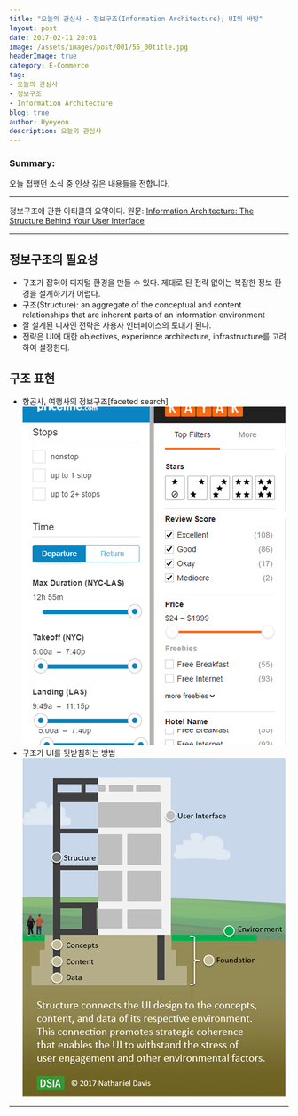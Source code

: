 ```yaml
---
title: "오늘의 관심사 - 정보구조(Information Architecture); UI의 바탕"
layout: post
date: 2017-02-11 20:01
image: /assets/images/post/001/55_00title.jpg
headerImage: true
category: E-Commerce
tag:
- 오늘의 관심사
- 정보구조
- Information Architecture
blog: true
author: Hyeyeon
description: 오늘의 관심사
---
```


### Summary:

오늘 접했던 소식 중 인상 깊은 내용들을 전합니다.

---

정보구조에 관한 아티클의 요약이다.
원문: [Information Architecture: The Structure Behind Your User Interface](http://www.uxmatters.com/mt/archives/2017/02/information-architecture-the-structure-behind-your-user-interface.php)

---

## 정보구조의 필요성

* 구조가 잡혀야 디지털 환경을 만들 수 있다. 제대로 된 전략 없이는 복잡한 정보 환경을 설계하기가 어렵다.
* 구조(Structure): an aggregate of the conceptual and content relationships that are inherent parts of an information environment
* 잘 설계된 디자인 전략은 사용자 인터페이스의 토대가 된다.
* 전략은 UI에 대한 objectives, experience architecture, infrastructure를 고려하여 설정한다.

## 구조 표현

* 항공사, 여행사의 정보구조[faceted search]
  ![pic1](/assets/images/post/001/55_01.jpg)
* 구조가 UI를 뒷받침하는 방법
  ![pic2](/assets/images/post/001/55_02.jpg)

---
